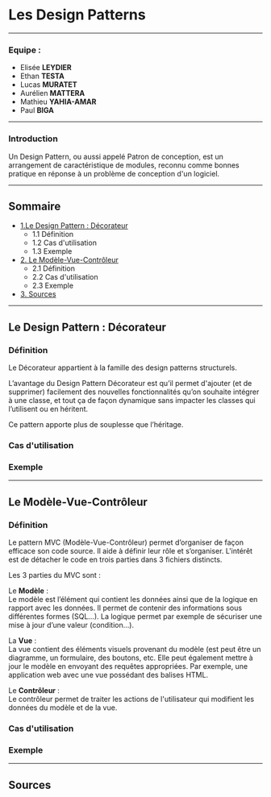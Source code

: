 # Les Design Patterns
---

 ### **Equipe** : 
- Elisée **LEYDIER**
- Ethan **TESTA**
- Lucas **MURATET**
- Aurélien **MATTERA**
- Mathieu **YAHIA-AMAR**
- Paul **BIGA**
---

### Introduction

Un Design Pattern, ou aussi appelé Patron de conception, est un arrangement de caractéristique de modules, reconnu comme bonnes pratique en réponse à un problème de conception d'un logiciel.

---

## Sommaire

- [ 1.Le Design Pattern : Décorateur](#deco)  
  - 1.1 Définition  
  - 1.2 Cas d'utilisation  
  - 1.3 Exemple  
- [2. Le Modèle-Vue-Contrôleur](#mvc)  
  - 2.1 Définition  
  - 2.2 Cas d'utilisation  
  - 2.3 Exemple  
- [3. Sources](#sources)  

---

## <a id="deco" /> Le Design Pattern : Décorateur 


### Définition
Le Décorateur appartient à la famille des design patterns structurels.

L’avantage du Design Pattern Décorateur est qu’il permet d'ajouter (et de supprimer) facilement des nouvelles fonctionnalités qu’on souhaite intégrer à une classe, et tout ça de façon dynamique sans impacter les classes qui l’utilisent ou en héritent.

Ce pattern apporte plus de souplesse que l’héritage.

### Cas d'utilisation  

### Exemple  

---

## <a id="mvc" /> Le Modèle-Vue-Contrôleur

### Définition
Le pattern MVC (Modèle-Vue-Contrôleur) permet d’organiser de façon efficace son code source. Il aide à définir leur rôle et s’organiser. L'intérêt est de détacher le code en trois parties dans 3 fichiers distincts.

Les 3 parties du MVC sont :

Le **Modèle** :  
Le modèle est l’élément qui contient les données ainsi que de la logique en rapport avec les données. Il permet de contenir des informations sous différentes formes (SQL…). La logique permet par exemple de sécuriser une mise à jour d’une valeur (condition…).

La **Vue** :  
La vue contient des éléments visuels provenant du modèle (est peut être un diagramme, un formulaire, des boutons, etc. Elle peut également mettre à jour le modèle en envoyant des requêtes appropriées. Par exemple, une application web avec une vue possédant des balises HTML.

Le **Contrôleur** :  
Le contrôleur permet de traiter les actions de l'utilisateur qui modifient les données du modèle et de la vue.

### Cas d'utilisation  

### Exemple  

---
 
## <a id="sources" /> Sources  
